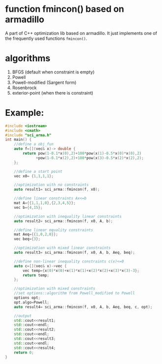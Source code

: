 # function fmincon() based on armadillo
A part of C++ optimization lib based on armadillo. It just implements one of the frequently used functions ```fmincon()```.
# algorithms
1. BFGS (default when constraint is empty)
2. Powell
3. Powell-modified (Sargent form) 
4. Rosenbrock
5. exterior-point (when there is constraint)
# Example:
```c++
#include <iostream>
#include <cmath>
#include "sci_arma.h"
int main() {
    //define a obj_fun
    auto f=[](vec& x)-> double {
        return pow(1-0.1*x(0),2)+100*pow(x(1)-0.5*x(0)*x(0),2)
              +pow(1-0.1*x(2),2)+100*pow(x(3)-0.5*x(2)*x(2),2);
    };

    //define a start point
    vec x0= {1,1,1,1};

    //optimization with no constraints
    auto result1= sci_arma::fmincon(f, x0);

    //define linear constraints Ax<=b
    mat A={{1,1,1,0},{2,3,4,5}};
    vec b={4,15};

    //optimization with inequality linear constraints
    auto result2= sci_arma::fmincon(f, x0, A, b);

    //define linear equality constraints
    mat Aeq={{1,0,2,0}};
    vec beq={3};

    //optimization with mixed linear constraints
    auto result3= sci_arma::fmincon(f, x0, A, b, Aeq, beq);

    //define non-linear inequality constraints c(x)<=0
    auto c=[](vec& x)->vec {
        vec temp={x(0)*x(0)+x(1)*x(1)+x(2)*x(2)+x(3)*x(3)-3};
        return temp;
    };

    //optimization with mixed constraints
    //set options::algorithm from Powell_modified to Powell
    options opt;
    opt.algo=Powell;
    auto result4= sci_arma::fmincon(f, x0, A, b, Aeq, beq, c, opt);

    //output
    std::cout<<result1;
    std::cout<<endl;
    std::cout<<result2;
    std::cout<<endl;
    std::cout<<result3;
    std::cout<<endl;
    std::cout<<result4;
    return 0;
}
```
